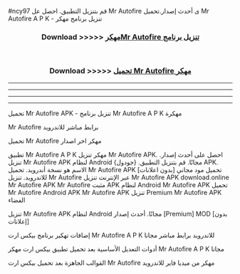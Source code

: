 #ncy97 قم بتنزيل التطبيق. احصل عل Mr Autofire  ى أحدث إصدار.تحميل Mr Autofire  A P K - تنزيل برنامج مهكر



<div align="center">
<h3>Download >>>>> <a href="https://ar-sites.web.app/?ar= Mr Autofire ">مهكرMr Autofire  تنزيل برنامج</a></h3><br>

<h3>Download >>>>> <a href="https://ar-sites.web.app/?ar= Mr Autofire ">تحميل Mr Autofire  مهكر</a></h3>
</div>


----------------------------------------------------------

----------------------------------------------------------

----------------------------------------------------------

----------------------------------------------------------


تحميل Mr Autofire  APK - تنزيل برنامج Mr Autofire  A P K مهكرة

Mr Autofire  برابط مباشر للاندرويد

تحميل Mr Autofire  مهكر اخر اصدار

تطبيق Mr Autofire  A P K مهكر
تنزيل Mr Autofire  APK. احصل على أحدث إصدار.
تنزيل Mr Autofire  APK لنظام Android مجانًا.
قم بتنزيل التطبيق. {جودول} APK. الاسم هو نسخة أندرويد.
تحميل Mr Autofire  APK [بدون اعلانات]
تحميل مود مجاني للاندرويد.
تنزيل Mr Autofire  عبر الإنترنت
تنزيل Mr Autofire  APK
download.online Mr Autofire  APK
Mr Autofire  مثبت APK لنظام Android
Mr Autofire  APK
تحميل Mr Autofire  Android APK
Mr Autofire  APK تنزيل Premium
Mr Autofire  APK الفضاء

تنزيل Mr Autofire  APK لنظام Android مجانًا. أحدث إصدار [Premium] MOD [بدون إعلانات]

إضافات تهكير برنامج بيكس ارت Mr Autofire  A P K للاندرويد برابط مباشر مجانا

أدوات التعديل الأساسية بعد تحميل تطبيق بيكس ارت مهكر Mr Autofire  A P K مجانا

القوالب الجاهزة بعد تحميل بيكس ارت Mr Autofire  مهكر من ميديا فاير للاندرويد



